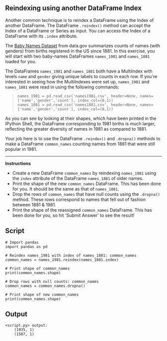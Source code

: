 ## Reindexing using another DataFrame Index

Another common technique is to reindex a DataFrame using the Index of another DataFrame. The DataFrame `.reindex()` method can accept the Index of a DataFrame or Series as input. You can access the Index of a DataFrame with its `.index` attribute.

The [Baby Names Dataset](https://www.data.gov/developers/baby-names-dataset/) from data.gov summarizes counts of names (with genders) from births registered in the US since 1881. In this exercise, you will start with two baby-names DataFrames `names_1981` and `names_1881` loaded for you.

The DataFrames `names_1981` and `names_1881` both have a MultiIndex with levels `name` and `gender` giving unique labels to counts in each row. If you're interested in seeing how the MultiIndexes were set up, `names_1981` and `names_1881` were read in using the following commands:


> ```
> names_1981 = pd.read_csv('names1981.csv', header=None, names=['name','gender','count'], index_col=(0,1))
> names_1881 = pd.read_csv('names1881.csv', header=None, names=['name','gender','count'], index_col=(0,1))
> ```
>
As you can see by looking at their shapes, which have been printed in the IPython Shell, the DataFrame corresponding to 1981 births is much larger, reflecting the greater diversity of names in 1981 as compared to 1881.

Your job here is to use the DataFrame `.reindex()` and `.dropna()` methods to make a DataFrame `common_names` counting names from 1881 that were still popular in 1981.

<hr>

**Instructions**
* Create a new DataFrame `common_names` by reindexing `names_1981` using the `index` attribute of the DataFrame `names_1881` of older names.
* Print the shape of the new `common_names` DataFrame. This has been done for you. It should be the same as that of `names_1881`.
* Drop the rows of `common_names` that have null counts using the `.dropna()` method. These rows correspond to names that fell out of fashion between 1881 & 1981.
* Print the shape of the reassigned `common_names` DataFrame. This has been done for you, so hit 'Submit Answer' to see the result!

## Script
```
# Import pandas
import pandas as pd

# Reindex names_1981 with index of names_1881: common_names
common_names = names_1981.reindex(names_1881.index)

# Print shape of common_names
print(common_names.shape)

# Drop rows with null counts: common_names
common_names = common_names.dropna()

# Print shape of new common_names
print(common_names.shape)
```

## Output
```
<script.py> output:
    (1935, 1)
    (1587, 1)
```